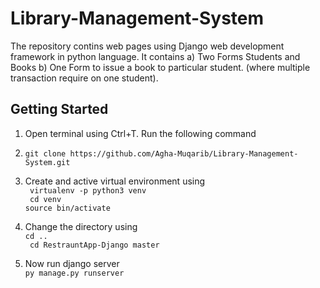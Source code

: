 # Library-Management-System

The repository contins web pages using Django web development framework in python language. It contains
  a) Two Forms Students and Books 
  b) One Form to issue a book to particular student. (where multiple transaction require on one student).
 
## Getting Started
 

1. Open terminal using Ctrl+T. Run the following command <br>
2. ``` git clone https://github.com/Agha-Muqarib/Library-Management-System.git ```

2. Create and active virtual environment using <br>
``` virtualenv -p python3 venv``` <br>
``` cd venv``` <br>
```source bin/activate``` <br>

3. Change the directory using <br>
`cd ..` <br>
` cd RestrauntApp-Django master`

4. Now run django server <br>
`py manage.py runserver`
